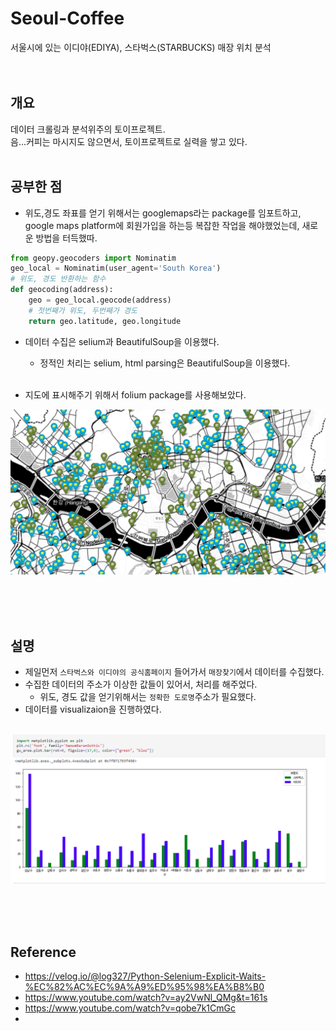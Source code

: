# Seoul-Coffee
서울시에 있는 이디야(EDIYA), 스타벅스(STARBUCKS) 매장 위치 분석
<br/><br/><br/>

## 개요
데이터 크롤링과 분석위주의 토이프로젝트.<br/>
음...커피는 마시지도 않으면서, 토이프로젝트로 실력을 쌓고 있다.<br/>
<br/>


## 공부한 점
- 위도,경도 좌표를 얻기 위해서는 googlemaps라는 package를 임포트하고, google maps platform에 회원가입을 하는등 복잡한 작업을 해야했었는데, 새로운 방법을 터득했따.<br/>
```python
from geopy.geocoders import Nominatim
geo_local = Nominatim(user_agent='South Korea')
# 위도, 경도 반환하는 함수
def geocoding(address):
    geo = geo_local.geocode(address)
    # 첫번째가 위도, 두번째가 경도
    return geo.latitude, geo.longitude
```
- 데이터 수집은 selium과 BeautifulSoup을 이용했다.<br/>
  - 정적인 처리는 selium, html parsing은 BeautifulSoup을 이용했다.<br/><br/>

- 지도에 표시해주기 위해서 folium package를 사용해보았다.
<img src="./images/2.PNG">

<br/><br/><br/>


## 설명
- 제일먼저 `스타벅스와 이디야의 공식홈페이지` 들어가서 `매장찾기`에서 데이터를 수집했다.
- 수집한 데이터의 주소가 이상한 값들이 있어서, 처리를 해주었다.
  - 위도, 경도 값을 얻기위해서는 `정확한 도로명`주소가 필요했다.
- 데이터를 visualizaion을 진행하였다.<br/><br/>
<img src="./images/1.PNG">

<br/><br/><br/>

## Reference
<ul>
<li><a href="https://velog.io/@log327/Python-Selenium-Explicit-Waits-%EC%82%AC%EC%9A%A9%ED%95%98%EA%B8%B0" target="_blank">https://velog.io/@log327/Python-Selenium-Explicit-Waits-%EC%82%AC%EC%9A%A9%ED%95%98%EA%B8%B0</a></li>
<li><a href="https://www.youtube.com/watch?v=ay2VwNl_QMg&t=161s" target="_blank">https://www.youtube.com/watch?v=ay2VwNl_QMg&t=161s</a></li>
<li><a href="https://www.youtube.com/watch?v=qobe7k1CmGc" target="_blank">https://www.youtube.com/watch?v=qobe7k1CmGc</a></li>
<li></li>
</ul>
